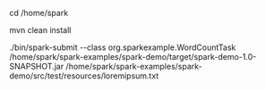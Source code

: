 

cd /home/spark

mvn clean install

./bin/spark-submit --class org.sparkexample.WordCountTask /home/spark/spark-examples/spark-demo/target/spark-demo-1.0-SNAPSHOT.jar /home/spark/spark-examples/spark-demo/src/test/resources/loremipsum.txt





